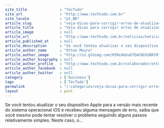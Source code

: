 ```yaml
---
site_title               : "TecTudo"
site_url                 : "http://www.techtudo.com.br"
site_locale              : "pt_BR"
article_slug             : "veja-dicas-para-corrigir-erros-de-atualizacao-e-restauracao-do-ios"
article_title            : "Veja dicas para corrigir erros de atualização e restauração do iOS"
article_image            : null
article_url              : "http://www.techtudo.com.br/noticias/noticia/2014/05/como-corrigir-erros-de-atualizacao-e-restauracao-do-ios.html"
article_published_at     : null
article_description      : "Se você tentou atualizar o seu dispositivo Apple para a versão mais recente do sistema operacional iOS e recebeu alguma mensagem de erro, saiba que você mesmo pode tentar resolver o problema seguindo alguns passos relativamente simples. Neste caso, o..."
article_author_name      : "Otton Moura"
article_author_image     : "http://s2.glbimg.com/K5RxXmSuGfEmCNIk5BRJ9Tzvqt4=/30x30/s2.glbimg.com/GjiIDVJEfpdml82teyO-6M9mUtU=/0x0:140x140/140x140/s.glbimg.com/po/tt2/f/original/2014/01/16/otton-moura-colaborador-tech-tudo.png"
article_author_biography : null
article_author_profile   : "http://www.techtudo.com.br/colaborador/otton-moura.html"
article_author_facebook  : null
article_author_twitter   : null
category                 : ['business']
tags                     : ['TecTudo']
permalink                : "/:categories/veja-dicas-para-corrigir-erros-de-atualizacao-e-restauracao-do-ios/"
layout                   : post
---
```


Se você tentou atualizar o seu dispositivo Apple para a versão mais recente do sistema operacional iOS e recebeu alguma mensagem de erro, saiba que você mesmo pode tentar resolver o problema seguindo alguns passos relativamente simples. Neste caso, o...
